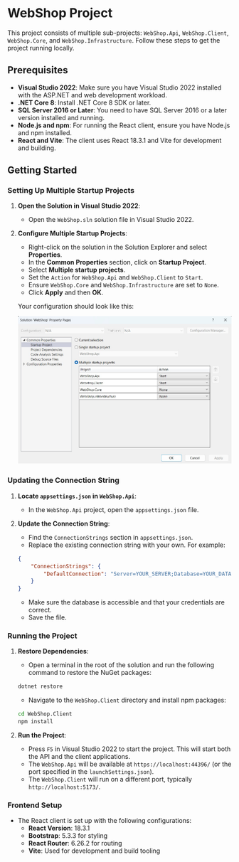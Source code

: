 # WebShop Project

This project consists of multiple sub-projects: `WebShop.Api`, `WebShop.Client`, `WebShop.Core`, and `WebShop.Infrastructure`. Follow these steps to get the project running locally.

## Prerequisites

- **Visual Studio 2022**: Make sure you have Visual Studio 2022 installed with the ASP.NET and web development workload.
- **.NET Core 8**: Install .NET Core 8 SDK or later.
- **SQL Server 2016 or Later**: You need to have SQL Server 2016 or a later version installed and running.
- **Node.js and npm**: For running the React client, ensure you have Node.js and npm installed.
- **React and Vite**: The client uses React 18.3.1 and Vite for development and building.

## Getting Started

### Setting Up Multiple Startup Projects

1. **Open the Solution in Visual Studio 2022**:
    - Open the `WebShop.sln` solution file in Visual Studio 2022.

2. **Configure Multiple Startup Projects**:
    - Right-click on the solution in the Solution Explorer and select **Properties**.
    - In the **Common Properties** section, click on **Startup Project**.
    - Select **Multiple startup projects**.
    - Set the `Action` for `WebShop.Api` and `WebShop.Client` to `Start`.
    - Ensure `WebShop.Core` and `WebShop.Infrastructure` are set to `None`.
    - Click **Apply** and then **OK**.

   Your configuration should look like this:

   ![Multiple Startup Projects](./configstartup.jpg) <!-- Update this path if you add this image to your repository -->

### Updating the Connection String

1. **Locate `appsettings.json` in `WebShop.Api`**:
    - In the `WebShop.Api` project, open the `appsettings.json` file.

2. **Update the Connection String**:
    - Find the `ConnectionStrings` section in `appsettings.json`.
    - Replace the existing connection string with your own. For example:
    ```json
    {
        "ConnectionStrings": {
            "DefaultConnection": "Server=YOUR_SERVER;Database=YOUR_DATABASE;User Id=YOUR_USER;Password=YOUR_PASSWORD;"
        }
    }
    ```
    - Make sure the database is accessible and that your credentials are correct.
    - Save the file.

### Running the Project

1. **Restore Dependencies**:
    - Open a terminal in the root of the solution and run the following command to restore the NuGet packages:
    ```bash
    dotnet restore
    ```
    - Navigate to the `WebShop.Client` directory and install npm packages:
    ```bash
    cd WebShop.Client
    npm install
    ```

2. **Run the Project**:
    - Press `F5` in Visual Studio 2022 to start the project. This will start both the API and the client applications.
    - The `WebShop.Api` will be available at `https://localhost:44396/` (or the port specified in the `launchSettings.json`).
    - The `WebShop.Client` will run on a different port, typically `http://localhost:5173/`.

### Frontend Setup

- The React client is set up with the following configurations:
    - **React Version**: 18.3.1
    - **Bootstrap**: 5.3.3 for styling
    - **React Router**: 6.26.2 for routing
    - **Vite**: Used for development and build tooling

